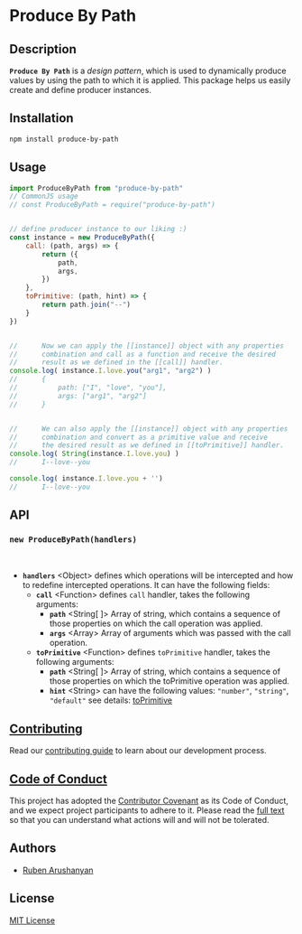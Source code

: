 # Produce By Path

## Description
**`Produce By Path`** is a *design pattern*, which is used to dynamically produce values by using the path to which it is applied. This package helps us easily create and define producer instances.

## Installation

```bash
npm install produce-by-path
```

## Usage
```javascript
import ProduceByPath from "produce-by-path"
// CommonJS usage
// const ProduceByPath = require("produce-by-path")


// define producer instance to our liking :)
const instance = new ProduceByPath({
    call: (path, args) => {
        return ({
            path,
            args,
        })
    },
    toPrimitive: (path, hint) => {
        return path.join("--")
    }
})


//      Now we can apply the [[instance]] object with any properties
//      combination and call as a function and receive the desired
//      result as we defined in the [[call]] handler.
console.log( instance.I.love.you("arg1", "arg2") )  
//      {
//          path: ["I", "love", "you"],
//          args: ["arg1", "arg2"]
//      } 


//      We can also apply the [[instance]] object with any properties
//      combination and convert as a primitive value and receive
//      the desired result as we defined in [[toPrimitive]] handler.
console.log( String(instance.I.love.you) )
//      I--love--you

console.log( instance.I.love.you + '')
//      I--love--you

```


## API


### **`new ProduceByPath(handlers)`**
<br/>

- **`handlers`** \<Object> defines which operations will be intercepted and how to redefine intercepted operations. It can have the following fields:
    - **`call`** \<Function> defines `call` handler, takes the following arguments:
        - **`path`** \<String[ ]> Array of string, which contains a sequence of those properties on which the call operation was applied.
        - **`args`** \<Array> Array of arguments which was passed with the call operation.
    - **`toPrimitive`** \<Function> defines `toPrimitive` handler, takes the following arguments:
        - **`path`** \<String[ ]> Array of string, which contains a sequence of those properties on which the toPrimitive operation was applied.
        - **`hint`** \<String> can have the following values: `"number"`, `"string"`, `"default"` see details: [toPrimitive](https://developer.mozilla.org/en-US/docs/Web/JavaScript/Reference/Global_Objects/Symbol/toPrimitive)



## [Contributing](https://github.com/ruben-arushanyan/produce-by-path/blob/master/CONTRIBUTING.md)

Read our [contributing guide](https://github.com/ruben-arushanyan/produce-by-path/blob/master/CONTRIBUTING.md) to learn about our development process.

## [Code of Conduct](https://github.com/ruben-arushanyan/produce-by-path/blob/master/CODE_OF_CONDUCT.md)

This project has adopted the [Contributor Covenant](https://www.contributor-covenant.org) as its Code of Conduct, and we expect project participants to adhere to it. Please read the [full text](https://github.com/ruben-arushanyan/produce-by-path/blob/master/CODE_OF_CONDUCT.md) so that you can understand what actions will and will not be tolerated.

## Authors

- [Ruben Arushanyan](https://github.com/ruben-arushanyan)

## License
[MIT License](https://github.com/ruben-arushanyan/produce-by-path/blob/master/LICENSE)
